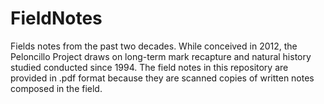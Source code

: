 # FieldNotes
Fields notes from the past two decades.
While conceived in 2012, the Peloncillo Project draws on long-term mark recapture and natural history studied conducted since 1994.
The field notes in this repository are provided in .pdf format because they are scanned copies of written notes composed in the field.